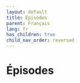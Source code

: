 ```yaml
---
layout: default
title: Épisodes
parent: Français
lang: fr
has_children: true
child_nav_order: reversed
---
```


# Épisodes
